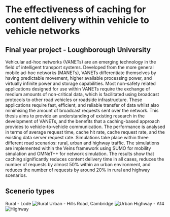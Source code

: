 # The effectiveness of caching for content delivery within vehicle to vehicle networks
## Final year project - Loughborough University
Vehicular ad-hoc networks (VANETs) are an emerging technology in the field of intelligent transport systems. Developed from the more general mobile ad-hoc networks (MANETs), VANETs differentiate themselves by having predictable movement, higher available processing power, and virtually infinite power and storage capabilities. Most non-safety related applications designed for use within VANETs require the exchange of medium amounts of non-critical data, which is facilitated using broadcast protocols to other road vehicles or roadside infrastructure. These applications require fast, efficient, and reliable transfer of data whilst also minimising the amount of broadcast requests sent over the network. This thesis aims to provide an understanding of existing research in the development of VANETs, and the benefits that a caching-based approach provides to vehicle-to-vehicle communication. The performance is analysed in terms of average request time, cache hit rate, cache request rate, and the existing data server request rate. Simulations take place within three different road scenarios: rural, urban and highway traffic. The simulations are implemented within the Veins framework using SUMO for mobility simulation and OMNeT++ for network simulation. The results show that caching significantly reduces content delivery time in all cases, reduces the number of requests by almost 50% within an urban environment, and reduces the number of requests by around 20% in rural and highway scenarios.

## Scenerio types
Rural - Lode
![Rural](https://github.com/wrb06/fyp/blob/main/images/Lode.PNG)
Urban - Hills Road, Cambridge
![Urban](https://github.com/wrb06/fyp/blob/main/images/Hills.PNG)
Highway - A14
![Highway](https://github.com/wrb06/fyp/blob/main/images/A14.PNG)
